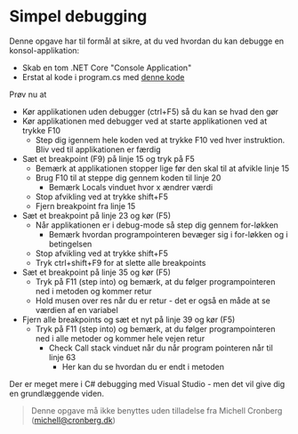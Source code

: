 ﻿# Simpel debugging

Denne opgave har til formål at sikre, at du ved hvordan du kan debugge en konsol-applikation:

- Skab en tom .NET Core "Console Application" 
- Erstat al kode i program.cs med [denne kode](https://raw.githubusercontent.com/devcronberg/undervisning-cs-opgaver/master/start-debugging/Program.cs)

Prøv nu at 

- Kør applikationen uden debugger (ctrl+F5) så du kan se hvad den gør
- Kør applikationen med debugger ved at starte applikationen ved at trykke F10 
	- Step dig igennem hele koden ved at trykke F10 ved hver instruktion. Bliv ved til applikationen er færdig
- Sæt et breakpoint (F9) på linje 15 og tryk på F5
	- Bemærk at applikationen stopper lige før den skal til at afvikle linje 15
	- Brug F10 til at steppe dig gennem koden til linje 20
		- Bemærk Locals vinduet hvor x ændrer værdi
	- Stop afvikling ved at trykke shift+F5
	- Fjern breakpoint fra linje 15
- Sæt et breakpoint på linje 23 og kør (F5)
	- Når applikationen er i debug-mode så step dig gennem for-løkken
		- Bemærk hvordan programpointeren bevæger sig i for-løkken og i betingelsen
	- Stop afvikling ved at trykke shift+F5
	- Tryk ctrl+shift+F9 for at slette alle breakpoints
- Sæt et breakpoint på linje 35 og kør (F5)
	- Tryk på F11 (step into) og bemærk, at du følger programpointeren ned i metoden og kommer retur
	- Hold musen over res når du er retur - det er også en måde at se værdien af en variabel
- Fjern alle breakpoints og sæt et nyt på linje 39 og kør (F5)
	- Tryk på F11 (step into) og bemærk, at du følger programpointeren ned i alle metoder og kommer hele vejen retur
		- Check Call stack vinduet når du når program pointeren når til linje 63
			- Her kan du se hvordan du er endt i metoden

Der er meget mere i C# debugging med Visual Studio - men det vil give dig en grundlæggende viden.

<!-- footerstart -->
> Denne opgave må ikke benyttes uden tilladelse fra Michell Cronberg (michell@cronberg.dk)
<!-- footerslut -->
